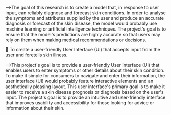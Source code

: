 -->The goal of this research is to create a model that, in response to user input, can 
reliably diagnose and forecast skin conditions. In order to analyse the symptoms 
and attributes supplied by the user and produce an accurate diagnosis or forecast 
of the skin disease, the model would probably use machine learning or artificial 
intelligence techniques. The project's goal is to ensure that the model's predictions 
are highly accurate so that users may rely on them when making medical 
recommendations or decisions.

 To create a user-friendly User Interface (UI) that accepts input from the user and 
foretells skin illness.

 -->This project's goal is to provide a user-friendly User Interface (UI) that enables 
users to enter symptoms or other details about their skin condition. To make it simple 
for consumers to navigate and enter their information, the user interface (UI) would 
probably feature interactive elements and an aesthetically pleasing layout. This user 
interface's primary goal is to make it easier to receive a skin disease prognosis or 
diagnosis based on the user's input. The project's goal is to provide an intuitive and 
user-friendly interface that improves usability and accessibility for those looking for 
advice or information about their skin.
